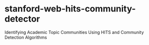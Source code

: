 # stanford-web-hits-community-detector
Identifying Academic Topic Communities Using HITS and Community Detection Algorithms

